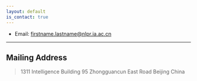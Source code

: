 ```yaml
---
layout: default
is_contact: true
---
```


* Email: [firstname.lastname@nlpr.ia.ac.cn](mailto:firstname.lastname@nlpr.ia.ac.cn)

---

## Mailing Address
> 1311 Intelligence Building
> 95 Zhongguancun East Road
> Beijing
> China


